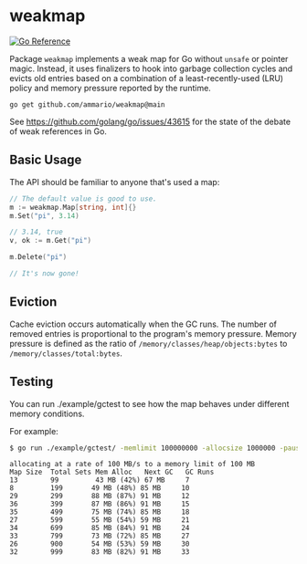 # weakmap
[![Go Reference](https://pkg.go.dev/badge/github.com/ammario/weakmap.svg)](https://pkg.go.dev/github.com/ammario/weakmap@main)

Package `weakmap` implements a weak map for Go without `unsafe` or pointer magic.
Instead, it uses finalizers to hook into garbage collection cycles and evicts
old entries based on a combination of a least-recently-used (LRU) policy
and memory pressure reported by the runtime.

```
go get github.com/ammario/weakmap@main
```

See https://github.com/golang/go/issues/43615 for the state of the debate of
weak references in Go.

## Basic Usage

The API should be familiar to anyone that's used a map:

```go
// The default value is good to use.
m := weakmap.Map[string, int]{}
m.Set("pi", 3.14)

// 3.14, true
v, ok := m.Get("pi")

m.Delete("pi")

// It's now gone!
```

## Eviction

Cache eviction occurs automatically when the GC runs. The number of removed
entries is proportional to the program's memory pressure. Memory pressure
is defined as the ratio of `/memory/classes/heap/objects:bytes` to
`/memory/classes/total:bytes`.

## Testing
You can run ./example/gctest to see how the map behaves under different
memory conditions.

For example:
```bash
$ go run ./example/gctest/ -memlimit 100000000 -allocsize 1000000 -pause 10ms
```

```text
allocating at a rate of 100 MB/s to a memory limit of 100 MB
Map Size  Total Sets Mem Alloc   Next GC   GC Runs
13        99         43 MB (42%) 67 MB     7
8         199       49 MB (48%) 85 MB     10
29        299       88 MB (87%) 91 MB     12
36        399       87 MB (86%) 91 MB     15
35        499       75 MB (74%) 85 MB     18
27        599       55 MB (54%) 59 MB     21
34        699       85 MB (84%) 91 MB     24
33        799       73 MB (72%) 85 MB     27
26        900       54 MB (53%) 59 MB     30
32        999       83 MB (82%) 91 MB     33
```